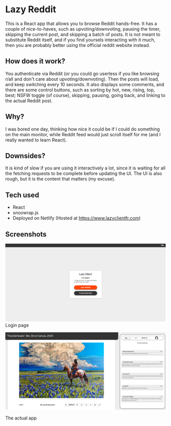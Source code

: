 # Lazy Reddit

This is a React app that allows you to browse Reddit hands-free. It has a couple of nice-to-haves, such as upvoting/downvoting, pausing the timer, skipping the current post, and skipping a batch of posts. It is not meant to substitute Reddit itself, and if you find yoursels interacting with it much, then you are probably better using the official reddit website instead.

## How does it work?

You authenticate via Reddit (or you could go userless if you like browsing r/all and don't care about upvoting/downvoting). Then the posts will load, and keep switching every 10 seconds. It also displays some comments, and there are some control buttons, such as sorting by hot, new, rising, top, best; NSFW toggle (of course), skipping, pausing, going back, and linking to the actual Reddit post.

## Why?

I was bored one day, thinking how nice it could be if I could do something on the main monitor, while Reddit feed would just scroll itself for me (and I really wanted to learn React).

## Downsides?
It is kind of slow if you are using it interactively a lot, since it is waiting for all the fetching requests to be complete before updating the UI. The UI is also rough, but it is the content that matters (my excuse).

## Tech used
* React
* snoowrap.js
* Deployed on Netlify (Hosted at https://www.lazyclientfr.com)

## Screenshots

![alt text](screenshots/2.png "Title")
Login page

![alt text](screenshots/1.png "Title")

The actual app